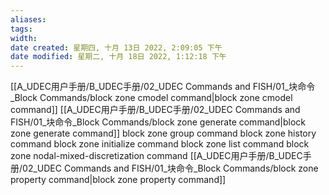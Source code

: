 ```yaml
---
aliases: 
tags: 
width:
date created: 星期四, 十月 13日 2022, 2:09:05 下午
date modified: 星期二, 十月 18日 2022, 1:12:18 下午
---
```

[[A_UDEC用户手册/B_UDEC手册/02_UDEC Commands and FISH/01_块命令_Block Commands/block zone cmodel command|block zone cmodel command]]
[[A_UDEC用户手册/B_UDEC手册/02_UDEC Commands and FISH/01_块命令_Block Commands/block zone generate command|block zone generate command]]
block zone group command
block zone history command
block zone initialize command
block zone list command
block zone nodal-mixed-discretization command
[[A_UDEC用户手册/B_UDEC手册/02_UDEC Commands and FISH/01_块命令_Block Commands/block zone property command|block zone property command]]

